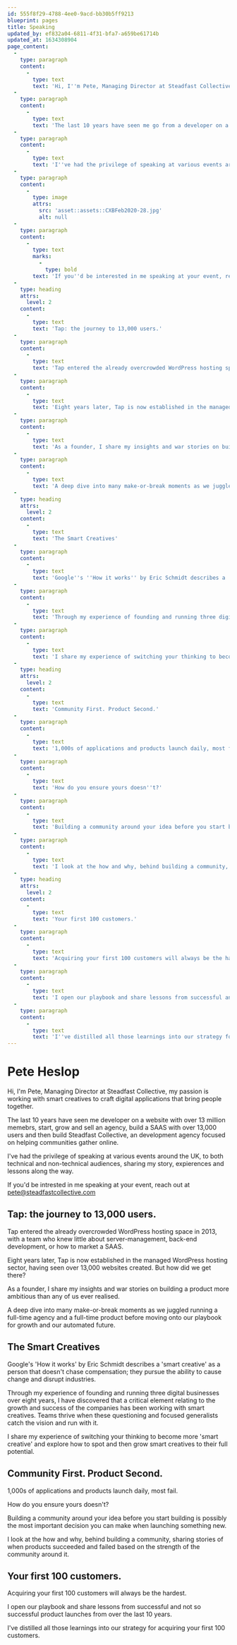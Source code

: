 ```yaml
---
id: 555f8f29-4788-4ee0-9acd-bb30b5ff9213
blueprint: pages
title: Speaking
updated_by: ef832a04-6811-4f31-bfa7-a659be61714b
updated_at: 1634308904
page_content:
  -
    type: paragraph
    content:
      -
        type: text
        text: 'Hi, I''m Pete, Managing Director at Steadfast Collective, my passion is working with smart creatives to craft digital applications that bring people together.'
  -
    type: paragraph
    content:
      -
        type: text
        text: 'The last 10 years have seen me go from a developer on a website with over 13 million members to starting, growing and selling an agency, building a SAAS with over 13,000 users and then starting Steadfast Collective, a development agency focused on helping communities gather online.'
  -
    type: paragraph
    content:
      -
        type: text
        text: 'I''ve had the privilege of speaking at various events around the UK, to both technical and non-technical audiences, sharing my story, experiences and lessons along the way.'
  -
    type: paragraph
    content:
      -
        type: image
        attrs:
          src: 'asset::assets::CXBFeb2020-28.jpg'
          alt: null
  -
    type: paragraph
    content:
      -
        type: text
        marks:
          -
            type: bold
        text: 'If you''d be interested in me speaking at your event, reach out at pete@steadfastcollective.com'
  -
    type: heading
    attrs:
      level: 2
    content:
      -
        type: text
        text: 'Tap: the journey to 13,000 users.'
  -
    type: paragraph
    content:
      -
        type: text
        text: 'Tap entered the already overcrowded WordPress hosting space in 2013, with a team who knew little about server-management, back-end development, or how to market a SAAS.'
  -
    type: paragraph
    content:
      -
        type: text
        text: 'Eight years later, Tap is now established in the managed WordPress hosting sector, having seen over 13,000 websites created. But how did we get there?'
  -
    type: paragraph
    content:
      -
        type: text
        text: 'As a founder, I share my insights and war stories on building a product more ambitious than any of us ever realised.'
  -
    type: paragraph
    content:
      -
        type: text
        text: 'A deep dive into many make-or-break moments as we juggled running a full-time agency and a full-time product before moving onto our playbook for growth and our automated future.'
  -
    type: heading
    attrs:
      level: 2
    content:
      -
        type: text
        text: 'The Smart Creatives'
  -
    type: paragraph
    content:
      -
        type: text
        text: 'Google''s ''How it works'' by Eric Schmidt describes a ''smart creative'' as a person that doesn''t chase compensation; they pursue the ability to cause change and disrupt industries.'
  -
    type: paragraph
    content:
      -
        type: text
        text: 'Through my experience of founding and running three digital businesses over eight years, I have discovered that a critical element relating to the growth and success of the companies has been working with smart creatives. Teams thrive when these questioning and focused generalists catch the vision and run with it.'
  -
    type: paragraph
    content:
      -
        type: text
        text: 'I share my experience of switching your thinking to become more ''smart creative'' and explore how to spot and then grow smart creatives to their full potential.'
  -
    type: heading
    attrs:
      level: 2
    content:
      -
        type: text
        text: 'Community First. Product Second.'
  -
    type: paragraph
    content:
      -
        type: text
        text: '1,000s of applications and products launch daily, most fail. '
  -
    type: paragraph
    content:
      -
        type: text
        text: 'How do you ensure yours doesn''t?'
  -
    type: paragraph
    content:
      -
        type: text
        text: 'Building a community around your idea before you start building is possibly the most important decision you can make when launching something new.'
  -
    type: paragraph
    content:
      -
        type: text
        text: 'I look at the how and why, behind building a community, sharing stories of when products succeeded and failed based on the strength of the community around it.'
  -
    type: heading
    attrs:
      level: 2
    content:
      -
        type: text
        text: 'Your first 100 customers.'
  -
    type: paragraph
    content:
      -
        type: text
        text: 'Acquiring your first 100 customers will always be the hardest. '
  -
    type: paragraph
    content:
      -
        type: text
        text: 'I open our playbook and share lessons from successful and not so successful product launches from over the last 10 years.'
  -
    type: paragraph
    content:
      -
        type: text
        text: 'I''ve distilled all those learnings into our strategy for acquiring your first 100 customers.'
---
```

# Pete Heslop
Hi, I'm Pete, Managing Director at Steadfast Collective, my passion is working with smart creatives to craft digital applications that bring people together.

The last 10 years have seen me developer on a website with over 13 million memebrs, start, grow and sell an agency, build a SAAS with over 13,000 users and then build Steadfast Collective, an development agency focused on helping communities gather online.

I've had the privilege of speaking at various events around the UK, to both technical and non-technical audiences, sharing my story, expierences and lessons along the way.

If you'd be intrested in me speaking at your event, reach out at pete@steadfastcollective.com

## Tap: the journey to 13,000 users.
Tap entered the already overcrowded WordPress hosting space in 2013, with a team who knew little about server-management, back-end development, or how to market a SAAS.

Eight years later, Tap is now established in the managed WordPress hosting sector, having seen over 13,000 websites created. But how did we get there?

As a founder, I share my insights and war stories on building a product more ambitious than any of us ever realised.

A deep dive into many make-or-break moments as we juggled running a full-time agency and a full-time product before moving onto our playbook for growth and our automated future.


## The Smart Creatives
Google's 'How it works' by Eric Schmidt describes a 'smart creative' as a person that doesn't chase compensation; they pursue the ability to cause change and disrupt industries.

Through my experience of founding and running three digital businesses over eight years, I have discovered that a critical element relating to the growth and success of the companies has been working with smart creatives. Teams thrive when these questioning and focused generalists catch the vision and run with it.

I share my experience of switching your thinking to become more 'smart creative' and explore how to spot and then grow smart creatives to their full potential.


## Community First. Product Second.
1,000s of applications and products launch daily, most fail. 

How do you ensure yours doesn't?

Building a community around your idea before you start building is possibly the most important decision you can make when launching something new.

I look at the how and why, behind building a community, sharing stories of when products succeeded and failed based on the strength of the community around it.

## Your first 100 customers.
Acquiring your first 100 customers will always be the hardest. 

I open our playbook and share lessons from successful and not so successful product launches from over the last 10 years.

I've distilled all those learnings into our strategy for acquiring your first 100 customers.